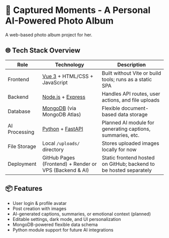 # 📸 Captured Moments - A Personal AI-Powered Photo Album  
A web-based photo album project for her.

## 🌐 Tech Stack Overview

| Role            | Technology      | Description |
|-----------------|------------------|-------------|
| Frontend        | [Vue 3](https://vuejs.org/) + HTML/CSS + JavaScript | Built without Vite or build tools; runs as a static SPA |
| Backend         | [Node.js](https://nodejs.org/) + [Express](https://expressjs.com/) | Handles API routes, user actions, and file uploads |
| Database        | [MongoDB](https://www.mongodb.com/) (via MongoDB Atlas) | Flexible document-based data storage |
| AI Processing   | [Python](https://www.python.org/) + [FastAPI](https://fastapi.tiangolo.com/) | Planned AI module for generating captions, summaries, etc. |
| File Storage    | Local `/uploads/` directory | Stores uploaded images locally for now |
| Deployment      | GitHub Pages (Frontend) + Render or VPS (Backend & AI) | Static frontend hosted on GitHub; backend to be hosted separately |

## 📦 Features

- User login & profile avatar
- Post creation with images
- AI-generated captions, summaries, or emotional context (planned)
- Editable settings, dark mode, and UI personalization
- MongoDB-powered flexible data schema
- Python module support for future AI integrations
